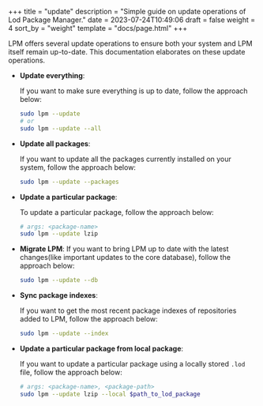 +++
title = "update"
description = "Simple guide on update operations of Lod Package Manager."
date = 2023-07-24T10:49:06
draft = false
weight = 4
sort_by = "weight"
template = "docs/page.html"
+++

LPM offers several update operations to ensure both your system and LPM itself remain up-to-date. This documentation elaborates on these update operations.

- **Update everything**:

    If you want to make sure everything is up to date, follow the approach below:

    ```sh
    sudo lpm --update
    # or
    sudo lpm --update --all
    ```

- **Update all packages**:

    If you want to update all the packages currently installed on your system, follow the approach below:

    ```sh
    sudo lpm --update --packages
    ```

- **Update a particular package**:

    To update a particular package, follow the approach below:

    ```sh
    # args: <package-name>
    sudo lpm --update lzip
    ```

- **Migrate LPM**:
    If you want to bring LPM up to date with the latest changes(like important updates to the core database), follow the approach below:

    ```sh
    sudo lpm --update --db
    ```

- **Sync package indexes**:

    If you want to get the most recent package indexes of repositories added to LPM, follow the approach below:

    ```sh
    sudo lpm --update --index
    ```

- **Update a particular package from local package**:

    If you want to update a particular package using a locally stored `.lod` file, follow the approach below:

    ```sh
    # args: <package-name>, <package-path>
    sudo lpm --update lzip --local $path_to_lod_package
    ```
